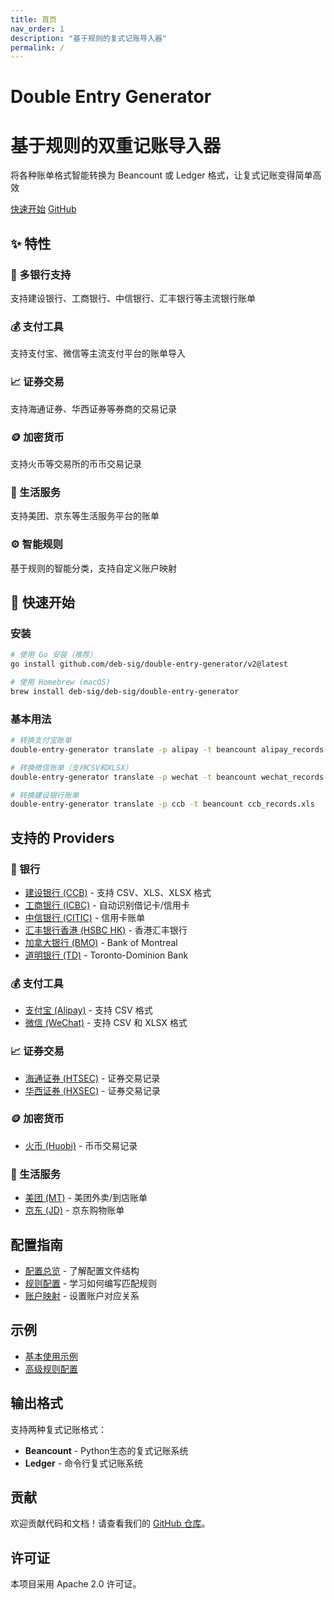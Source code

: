 ```yaml
---
title: 首页
nav_order: 1
description: "基于规则的复式记账导入器"
permalink: /
---
```


# Double Entry Generator


<div class="hero">
  <div class="hero-content">
    <h1 class="hero-title">基于规则的双重记账导入器</h1>
    <p class="hero-description">
      将各种账单格式智能转换为 Beancount 或 Ledger 格式，让复式记账变得简单高效
    </p>
    <div class="hero-actions">
      <a href="{{ '/getting-started/' | relative_url }}" class="btn btn-primary">快速开始</a>
      <a href="https://github.com/deb-sig/double-entry-generator" class="btn btn-secondary">GitHub</a>
    </div>
  </div>
</div>

## ✨ 特性

<div class="features">
  <div class="feature">
    <h3>🏦 多银行支持</h3>
    <p>支持建设银行、工商银行、中信银行、汇丰银行等主流银行账单</p>
  </div>
  <div class="feature">
    <h3>💰 支付工具</h3>
    <p>支持支付宝、微信等主流支付平台的账单导入</p>
  </div>
  <div class="feature">
    <h3>📈 证券交易</h3>
    <p>支持海通证券、华西证券等券商的交易记录</p>
  </div>
  <div class="feature">
    <h3>🪙 加密货币</h3>
    <p>支持火币等交易所的币币交易记录</p>
  </div>
  <div class="feature">
    <h3>🛒 生活服务</h3>
    <p>支持美团、京东等生活服务平台的账单</p>
  </div>
  <div class="feature">
    <h3>⚙️ 智能规则</h3>
    <p>基于规则的智能分类，支持自定义账户映射</p>
  </div>
</div>

## 🚀 快速开始

### 安装

```bash
# 使用 Go 安装（推荐）
go install github.com/deb-sig/double-entry-generator/v2@latest

# 使用 Homebrew (macOS)
brew install deb-sig/deb-sig/double-entry-generator
```

### 基本用法

```bash
# 转换支付宝账单
double-entry-generator translate -p alipay -t beancount alipay_records.csv

# 转换微信账单（支持CSV和XLSX）
double-entry-generator translate -p wechat -t beancount wechat_records.xlsx

# 转换建设银行账单
double-entry-generator translate -p ccb -t beancount ccb_records.xls
```

## 支持的 Providers

### 🏦 银行
- [建设银行 (CCB)](/double-entry-generator/providers/banks/ccb/) - 支持 CSV、XLS、XLSX 格式
- [工商银行 (ICBC)](/double-entry-generator/providers/banks/icbc/) - 自动识别借记卡/信用卡
- [中信银行 (CITIC)](/double-entry-generator/providers/banks/citic/) - 信用卡账单
- [汇丰银行香港 (HSBC HK)](/double-entry-generator/providers/banks/hsbchk/) - 香港汇丰银行
- [加拿大银行 (BMO)](/double-entry-generator/providers/banks/bmo/) - Bank of Montreal
- [道明银行 (TD)](/double-entry-generator/providers/banks/td/) - Toronto-Dominion Bank

### 💰 支付工具  
- [支付宝 (Alipay)](/double-entry-generator/providers/payment/alipay/) - 支持 CSV 格式
- [微信 (WeChat)](/double-entry-generator/providers/payment/wechat/) - 支持 CSV 和 XLSX 格式

### 📈 证券交易
- [海通证券 (HTSEC)](/double-entry-generator/providers/securities/htsec/) - 证券交易记录
- [华西证券 (HXSEC)](/double-entry-generator/providers/securities/hxsec/) - 证券交易记录

### 🪙 加密货币
- [火币 (Huobi)](/double-entry-generator/providers/crypto/huobi/) - 币币交易记录

### 🛒 生活服务
- [美团 (MT)](/double-entry-generator/providers/food/mt/) - 美团外卖/到店账单
- [京东 (JD)](/double-entry-generator/providers/food/jd/) - 京东购物账单

## 配置指南

- [配置总览](/double-entry-generator/configuration/) - 了解配置文件结构
- [规则配置](/double-entry-generator/configuration/rules/) - 学习如何编写匹配规则  
- [账户映射](/double-entry-generator/configuration/accounts/) - 设置账户对应关系

## 示例

- [基本使用示例](/double-entry-generator/examples/basic-usage/)
- [高级规则配置](/double-entry-generator/examples/advanced-rules/)

## 输出格式

支持两种复式记账格式：

- **Beancount** - Python生态的复式记账系统
- **Ledger** - 命令行复式记账系统

## 贡献

欢迎贡献代码和文档！请查看我们的 [GitHub 仓库](https://github.com/deb-sig/double-entry-generator)。

## 许可证

本项目采用 Apache 2.0 许可证。 